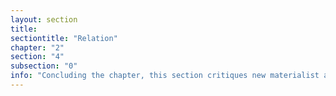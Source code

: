 ```yaml
---
layout: section
title:
sectiontitle: "Relation"
chapter: "2"
section: "4"
subsection: "0"
info: "Concluding the chapter, this section critiques new materialist approaches to relation, as a mean to think through the ethical problems of using human tissues in medical research, as well as the history of medicine."
---
```

